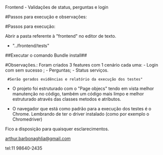 
Frontend - Validações de status, perguntas e login

#Passos para execução e observações:

#Passos para execução:


Abrir a pasta referente à "frontend" no editor de texto.
  - "../frontend/tests"

  ##Executar o comando Bundle install##
   
  #Observações.:
  Foram criados 3 features com 1 cenário cada uma:
     - Login com sem sucesso  ;
     - Perguntas;
     - Status serviços.
     
     #Serão gerados evidências e relatório da execução dos testes"     
     
  - O projeto foi estruturado com o "Page objecs" tendo em vista melhor manutenção no código, também um código mais limpo e melhor estruturado através das classes metodos e atributos.
  
   - O navegador que está como padrão para a execução dos testes é o Chrome. Lembrando de ter o driver instalado (como por exemplo o Chromedriver)
   
        
 Fico a disposição para quaisquer esclarecimentos.
 
 arthur.barbonaghlia@gmail.com
 
 tel:11 98640-2435
    
    
   
   



